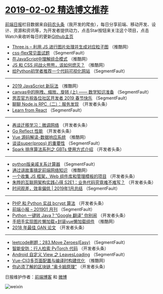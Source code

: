 # [2019-02-02 精选博文推荐](http://hao.caibaojian.com/date/2019/02/02)

[前端日报](http://caibaojian.com/c/news)栏目数据来自[码农头条](http://hao.caibaojian.com/)（我开发的爬虫），每日分享前端、移动开发、设计、资源和资讯等，为开发者提供动力，点击Star按钮来关注这个项目，点击Watch来收听每日的更新[Github主页](https://github.com/kujian/frontendDaily)
* [Three.js &#8211; 利用 JS 进行图片处理并生成对应粒子图](http://hao.caibaojian.com/99978.html) （推酷网）
* [css-flex常见面试题](http://hao.caibaojian.com/99904.html) （SegmentFault）
* [在JavaScript中理解组合模式](http://hao.caibaojian.com/99977.html) （推酷网）
* [JS 和 CSS 间战火熊熊，该如何熄灭？](http://hao.caibaojian.com/99970.html) （推酷网）
* [给Python初学者推荐一个代码可视化网站](http://hao.caibaojian.com/99916.html) （SegmentFault）

***
* [2019 JavaScript 新玩法](http://hao.caibaojian.com/99975.html) （推酷网）
* [canvas中的拖拽、缩放、旋转 (上) —— 数学知识准备](http://hao.caibaojian.com/99900.html) （SegmentFault）
* [思否官方祝各位社区开发者 2019 春节快乐](http://hao.caibaojian.com/99901.html) （SegmentFault）
* [聊聊 Node.js RPC（二）：服务发现](http://hao.caibaojian.com/99923.html) （开发者头条）
* [Learn from React](http://hao.caibaojian.com/99902.html) （SegmentFault）

***
* [再谈迁移学习：微调网络](http://hao.caibaojian.com/99945.html) （开发者头条）
* [Go Reflect 性能](http://hao.caibaojian.com/99924.html) （开发者头条）
* [Vue 源码解读-数据响应系统](http://hao.caibaojian.com/99979.html) （推酷网）
* [谈谈super(props) 的重要性](http://hao.caibaojian.com/99903.html) （SegmentFault）
* [Spark 排序算法系列之 GBTs 使用方式介绍](http://hao.caibaojian.com/99935.html) （开发者头条）

***
* [python版亲戚关系计算器](http://hao.caibaojian.com/99914.html) （SegmentFault）
* [通过讲故事搞定前端网络知识](http://hao.caibaojian.com/99969.html) （推酷网）
* [一个收集 JS 框架，Web 组件库和管理模板的项目](http://hao.caibaojian.com/99925.html) （开发者头条）
* [朱晔的互联网架构实践心得 S2E1：业务代码究竟难不难写？](http://hao.caibaojian.com/99936.html) （开发者头条）
* [时间观差，效率偏低 | 2019年1月总结](http://hao.caibaojian.com/99915.html) （SegmentFault）

***
* [PHP 和 Python 实战 bcrypt 算法](http://hao.caibaojian.com/99926.html) （开发者头条）
* [前端小报 &#8211; 201901 月刊](http://hao.caibaojian.com/99905.html) （SegmentFault）
* [Python 一键转 Java？“Google 翻译” 你别闹](http://hao.caibaojian.com/99937.html) （开发者头条）
* [手把手实现图片懒加载+封装vue懒加载组件](http://hao.caibaojian.com/99971.html) （推酷网）
* [2018 年最佳 GAN 论文](http://hao.caibaojian.com/99927.html) （开发者头条）

***
* [leetcode刷题：283.Move Zeroes(Easy)](http://hao.caibaojian.com/99906.html) （SegmentFault）
* [智能安防：行人检索 PyTorch 代码](http://hao.caibaojian.com/99938.html) （开发者头条）
* [Android 自定义 View 之 LeavesLoading](http://hao.caibaojian.com/99917.html) （SegmentFault）
* [Vue-Cli3多页面配置与编译时构建优化](http://hao.caibaojian.com/99972.html) （推酷网）
* [你必须了解的区块链 “奥卡姆原理”](http://hao.caibaojian.com/99928.html) （开发者头条）

日报维护作者：[前端博客](http://caibaojian.com/) 和 [微博](http://caibaojian.com/go/weibo)

![weixin](https://user-images.githubusercontent.com/3055447/38468989-651132ac-3b80-11e8-8e6b-15122322a9d7.png)